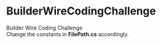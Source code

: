 # BuilderWireCodingChallenge
 Builder Wire Coding Challenge <br />
 Change the constants in <b>FilePath.cs</b> accordingly.

